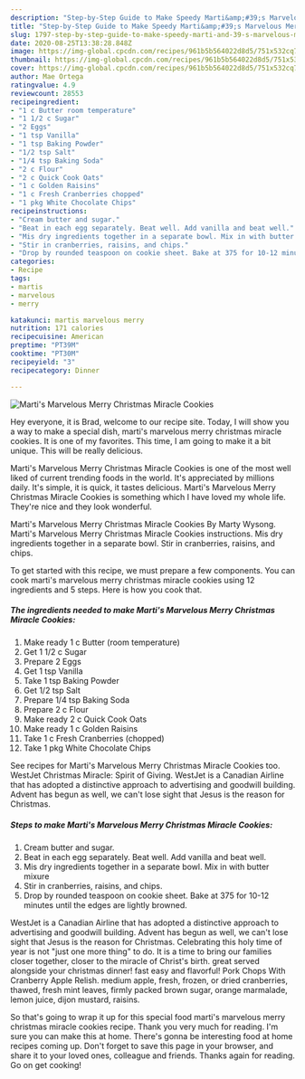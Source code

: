 ```yaml
---
description: "Step-by-Step Guide to Make Speedy Marti&amp;#39;s Marvelous Merry Christmas Miracle Cookies"
title: "Step-by-Step Guide to Make Speedy Marti&amp;#39;s Marvelous Merry Christmas Miracle Cookies"
slug: 1797-step-by-step-guide-to-make-speedy-marti-and-39-s-marvelous-merry-christmas-miracle-cookies
date: 2020-08-25T13:38:28.848Z
image: https://img-global.cpcdn.com/recipes/961b5b564022d8d5/751x532cq70/martis-marvelous-merry-christmas-miracle-cookies-recipe-main-photo.jpg
thumbnail: https://img-global.cpcdn.com/recipes/961b5b564022d8d5/751x532cq70/martis-marvelous-merry-christmas-miracle-cookies-recipe-main-photo.jpg
cover: https://img-global.cpcdn.com/recipes/961b5b564022d8d5/751x532cq70/martis-marvelous-merry-christmas-miracle-cookies-recipe-main-photo.jpg
author: Mae Ortega
ratingvalue: 4.9
reviewcount: 28553
recipeingredient:
- "1 c Butter room temperature"
- "1 1/2 c Sugar"
- "2 Eggs"
- "1 tsp Vanilla"
- "1 tsp Baking Powder"
- "1/2 tsp Salt"
- "1/4 tsp Baking Soda"
- "2 c Flour"
- "2 c Quick Cook Oats"
- "1 c Golden Raisins"
- "1 c Fresh Cranberries chopped"
- "1 pkg White Chocolate Chips"
recipeinstructions:
- "Cream butter and sugar."
- "Beat in each egg separately. Beat well. Add vanilla and beat well."
- "Mis dry ingredients together in a separate bowl. Mix in with butter mixure"
- "Stir in cranberries, raisins, and chips."
- "Drop by rounded teaspoon on cookie sheet. Bake at 375 for 10-12 minutes until the edges are lightly browned."
categories:
- Recipe
tags:
- martis
- marvelous
- merry

katakunci: martis marvelous merry 
nutrition: 171 calories
recipecuisine: American
preptime: "PT39M"
cooktime: "PT30M"
recipeyield: "3"
recipecategory: Dinner

---
```



![Marti&#39;s Marvelous Merry Christmas Miracle Cookies](https://img-global.cpcdn.com/recipes/961b5b564022d8d5/751x532cq70/martis-marvelous-merry-christmas-miracle-cookies-recipe-main-photo.jpg)

Hey everyone, it is Brad, welcome to our recipe site. Today, I will show you a way to make a special dish, marti&#39;s marvelous merry christmas miracle cookies. It is one of my favorites. This time, I am going to make it a bit unique. This will be really delicious.

Marti&#39;s Marvelous Merry Christmas Miracle Cookies is one of the most well liked of current trending foods in the world. It's appreciated by millions daily. It's simple, it is quick, it tastes delicious. Marti&#39;s Marvelous Merry Christmas Miracle Cookies is something which I have loved my whole life. They're nice and they look wonderful.

Marti&#39;s Marvelous Merry Christmas Miracle Cookies By Marty Wysong. Marti&#39;s Marvelous Merry Christmas Miracle Cookies instructions. Mis dry ingredients together in a separate bowl. Stir in cranberries, raisins, and chips.


To get started with this recipe, we must prepare a few components. You can cook marti&#39;s marvelous merry christmas miracle cookies using 12 ingredients and 5 steps. Here is how you cook that.

<!--inarticleads1-->

##### The ingredients needed to make Marti&#39;s Marvelous Merry Christmas Miracle Cookies:

1. Make ready 1 c Butter (room temperature)
1. Get 1 1/2 c Sugar
1. Prepare 2 Eggs
1. Get 1 tsp Vanilla
1. Take 1 tsp Baking Powder
1. Get 1/2 tsp Salt
1. Prepare 1/4 tsp Baking Soda
1. Prepare 2 c Flour
1. Make ready 2 c Quick Cook Oats
1. Make ready 1 c Golden Raisins
1. Take 1 c Fresh Cranberries (chopped)
1. Take 1 pkg White Chocolate Chips


See recipes for Marti&#39;s Marvelous Merry Christmas Miracle Cookies too. WestJet Christmas Miracle: Spirit of Giving. WestJet is a Canadian Airline that has adopted a distinctive approach to advertising and goodwill building. Advent has begun as well, we can&#39;t lose sight that Jesus is the reason for Christmas. 

<!--inarticleads2-->

##### Steps to make Marti&#39;s Marvelous Merry Christmas Miracle Cookies:

1. Cream butter and sugar.
1. Beat in each egg separately. Beat well. Add vanilla and beat well.
1. Mis dry ingredients together in a separate bowl. Mix in with butter mixure
1. Stir in cranberries, raisins, and chips.
1. Drop by rounded teaspoon on cookie sheet. Bake at 375 for 10-12 minutes until the edges are lightly browned.


WestJet is a Canadian Airline that has adopted a distinctive approach to advertising and goodwill building. Advent has begun as well, we can&#39;t lose sight that Jesus is the reason for Christmas. Celebrating this holy time of year is not &#34;just one more thing&#34; to do. It is a time to bring our families closer together, closer to the miracle of Christ&#39;s birth. great served alongside your christmas dinner! fast easy and flavorful! Pork Chops With Cranberry Apple Relish. medium apple, fresh, frozen, or dried cranberries, thawed, fresh mint leaves, firmly packed brown sugar, orange marmalade, lemon juice, dijon mustard, raisins. 

So that's going to wrap it up for this special food marti&#39;s marvelous merry christmas miracle cookies recipe. Thank you very much for reading. I'm sure you can make this at home. There's gonna be interesting food at home recipes coming up. Don't forget to save this page in your browser, and share it to your loved ones, colleague and friends. Thanks again for reading. Go on get cooking!
